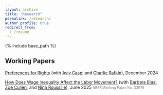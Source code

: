 ```yaml
---
layout: archive
title: "Research"
permalink: /research/
author_profile: true
redirect_from:
  - /resume
---
```


{% include base_path %}

## Working Papers
[Preferences for Rights](/files/cgr_rights.pdf) (with [Aviv Caspi](https://sites.google.com/view/avivcaspi/home) and [Charlie Rafkin](https://www.charlierafkin.com/)), December 2024

[How Does Wage Inequality Affect the Labor Movement?](/files/bcgr_inequality.pdf) (with [Barbara Biasi](www.barbarabiasi.com), [Zoë Cullen](https://zcullen.github.io/),  and [Nina Roussille](https://ninaroussille.github.io/)), June 2025
<span style="font-size:0.8em; color:gray;"><a href="https://www.nber.org/papers/w33978" style="color:gray; text-decoration: none;">NBER Working Paper No. 33978</a></span>